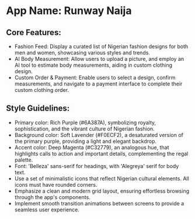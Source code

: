 # **App Name**: Runway Naija

## Core Features:

- Fashion Feed: Display a curated list of Nigerian fashion designs for both men and women, showcasing various styles and trends.
- AI Body Measurement: Allow users to upload a picture, and employ an AI tool to estimate body measurements, aiding in custom clothing design.
- Custom Order & Payment: Enable users to select a design, confirm measurements, and navigate to a payment interface to complete their custom clothing order.

## Style Guidelines:

- Primary color: Rich Purple (#6A387A), symbolizing royalty, sophistication, and the vibrant culture of Nigerian fashion.
- Background color: Soft Lavender (#F0ECF2), a desaturated version of the primary purple, providing a light and elegant backdrop.
- Accent color: Deep Magenta (#C32779), an analogous hue, that highlights calls to action and important details, complementing the regal palette.
- Font: 'Belleza' sans-serif for headings, with 'Alegreya' serif for body text.
- Use a set of minimalistic icons that reflect Nigerian cultural elements. All icons must have rounded corners.
- Emphasize a clean and modern grid layout, ensuring effortless browsing through the app's components.
- Implement smooth transition animations between screens to provide a seamless user experience.